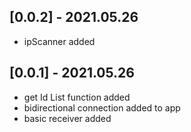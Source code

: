 ## [0.0.2] - 2021.05.26
- ipScanner added

## [0.0.1] - 2021.05.26
- get Id List function added
- bidirectional connection added to app
- basic receiver added